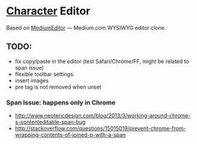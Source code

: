 # [Character](http://github.com/slate-studio/character) Editor

Based on [MediumEditor](https://github.com/daviferreira/medium-editor) — Medium.com WYSIWYG editor clone.

## TODO:
 - fix copy/paste in the editor (test Safari/Chrome/FF, might be related to span issue)
 - flexible toolbar settings
 - insert images
 - pre tag is not removed when unset

### Span Issue: happens only in Chrome

* http://www.neotericdesign.com/blog/2013/3/working-around-chrome-s-contenteditable-span-bug
* http://stackoverflow.com/questions/15015019/prevent-chrome-from-wrapping-contents-of-joined-p-with-a-span